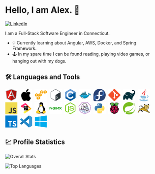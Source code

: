 # Hello, I am Alex. :wave:
<a href="https://linkedin.com/in/afwolfe">![LinkedIn](https://img.shields.io/badge/LinkedIn-0077B5?style=for-the-badge&logo=linkedin&logoColor=white)</a>

I am a Full-Stack Software Engineer in Connecticut.

* :bulb: Currently learning about Angular, AWS, Docker, and Spring Framework.
* :joystick: In my spare time I can be found reading, playing video games, or hanging out with my dogs.


## :hammer_and_wrench: Languages and Tools
<div>
    <img title="Angular" alt="Angular" src="https://github.com/devicons/devicon/raw/master/icons/angularjs/angularjs-original.svg" style="height:40px; width:40px;" />&nbsp;
    <img title="Apple/Mac" alt="Apple/Mac" src="https://github.com/devicons/devicon/raw/master/icons/apple/apple-original.svg" style="height:40px; width:40px;" />&nbsp;
    <img title="AWS" alt="AWS" src="https://github.com/devicons/devicon/raw/master/icons/amazonwebservices/amazonwebservices-original.svg" style="height:40px; width:40px;" />&nbsp;
    <img title="Bash" alt="Bash" src="https://github.com/devicons/devicon/raw/master/icons/bash/bash-original.svg" style="height:40px; width:40px;" />&nbsp;
    <img title="C" alt="C" src="https://github.com/devicons/devicon/raw/master/icons/c/c-original.svg" style="height:40px; width:40px;" />&nbsp;
    <img title="Docker" alt="Docker" src="https://github.com/devicons/devicon/raw/master/icons/docker/docker-original.svg" style="height:40px; width:40px;" />&nbsp;
    <img title="Fedora" alt="Fedora" src="https://github.com/devicons/devicon/raw/master/icons/fedora/fedora-original.svg" style="height:40px;width:40px;" />&nbsp;
    <img title="Git" alt="Git" src="https://github.com/devicons/devicon/raw/master/icons/git/git-original.svg" style="height:40px; width:40px;" />&nbsp;
    <img title="Gradle" alt="Gradle" src="https://github.com/devicons/devicon/raw/master/icons/gradle/gradle-plain.svg" style="height:40px; width:40px;" />&nbsp;
    <img title="Java" alt="Java" src="https://github.com/devicons/devicon/raw/master/icons/java/java-original.svg" style="height:40px; width:40px;" />&nbsp;
    <img title="Javascript" alt="Javascript" src="https://github.com/devicons/devicon/raw/master/icons/javascript/javascript-original.svg" style="height:40px; width:40px;" />&nbsp;
    <img title="JetBrains" alt="JetBrains" src="https://github.com/devicons/devicon/raw/master/icons/jetbrains/jetbrains-original.svg" style="height:40px; width:40px;" />&nbsp;
    <img title="Linux" alt="Linux" src="https://github.com/devicons/devicon/raw/master/icons/linux/linux-original.svg" style="height:40px; width:40px;" />&nbsp;
    <img title="NGINX" alt="NGINX" src="https://github.com/devicons/devicon/blob/master/icons/nginx/nginx-original.svg" style="height:40px; width:40px;" />&nbsp;
    <img title="NodeJS" alt="NodeJS" src="https://github.com/devicons/devicon/raw/master/icons/nodejs/nodejs-original.svg" style="height:40px; width:40px;" />&nbsp;
    <img title="Podman" alt="Podman" src="https://raw.githubusercontent.com/devicons/devicon/master/icons/podman/podman-original.svg" style="height:40px; width:40px;" />&nbsp;
    <img title="Python" alt="Python" src="https://github.com/devicons/devicon/raw/master/icons/python/python-original.svg" style="height:40px; width:40px;" />&nbsp;
    <img title="Raspberry Pi" alt="Raspberry Pi" src="https://github.com/devicons/devicon/raw/master/icons/raspberrypi/raspberrypi-original.svg" style="height:40px; width:40px;" />&nbsp;
    <img title="Spring" alt="Spring" src="https://github.com/devicons/devicon/raw/master/icons/spring/spring-original.svg" style="height:40px; width:40px;" />&nbsp;
    <img title="Tomcat" alt="Tomcat" src="https://github.com/devicons/devicon/raw/master/icons/tomcat/tomcat-original.svg" style="height:40px; width:40px;" />&nbsp;
    <img title="Typescript" alt="Typescript" src="https://github.com/devicons/devicon/raw/master/icons/typescript/typescript-original.svg" style="height:40px; width:40px;" />&nbsp;
    <img title="Visual Studio Code" alt="Visual Studio Code" src="https://github.com/devicons/devicon/raw/master/icons/vscode/vscode-original.svg" style="height:40px; width:40px;" />&nbsp;
    <img title="Windows" alt="Windows" src="https://github.com/devicons/devicon/raw/master/icons/windows8/windows8-original.svg" style="height:40px; width:40px;" />&nbsp;
</div>


## :chart: Profile Statistics

![Overall Stats](https://github-readme-stats.vercel.app/api?username=afwolfe&count_private=true&show_icons=true&theme=buefy)

![Top Languages](https://github-readme-stats.vercel.app/api/top-langs/?username=afwolfe&layout=compact&theme=buefy)
